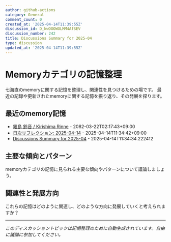 ```yaml
---
author: github-actions
category: General
comment_count: 0
created_at: '2025-04-14T11:39:55Z'
discussion_id: D_kwDOOWOLMM4AfSEV
discussion_number: 242
title: Discussions Summary for 2025-04
type: discussion
updated_at: '2025-04-14T11:39:55Z'
---
```


# Memoryカテゴリの記憶整理

七海直のmemoryに関する記憶を整理し、関連性を見つけるための場です。
最近の記録や更新されたmemoryに関する記憶を振り返り、その発展を探ります。

## 最近のmemory記憶

- [霧島 鈴音 / Kirishima Rinne](memory/relationships/kirishima_rinne.md) - 2082-03-22T02:17:43+09:00
- [日次リフレクション: 2025-04-14](memory/thoughts/daily_reflection_2025-04-14.md) - 2025-04-14T11:34:42+09:00
- [Discussions Summary for 2025-04](memory/discussion_summaries/discussion_summary_2025-04.md) - 2025-04-14T11:34:34.222412

## 主要な傾向とパターン

memoryカテゴリの記憶に見られる主要な傾向やパターンについて議論しましょう。

## 関連性と発展方向

これらの記憶はどのように関連し、どのような方向に発展していくと考えられますか？

---

*このディスカッショントピックは記憶整理のために自動生成されています。自由に議論に参加してください。*
